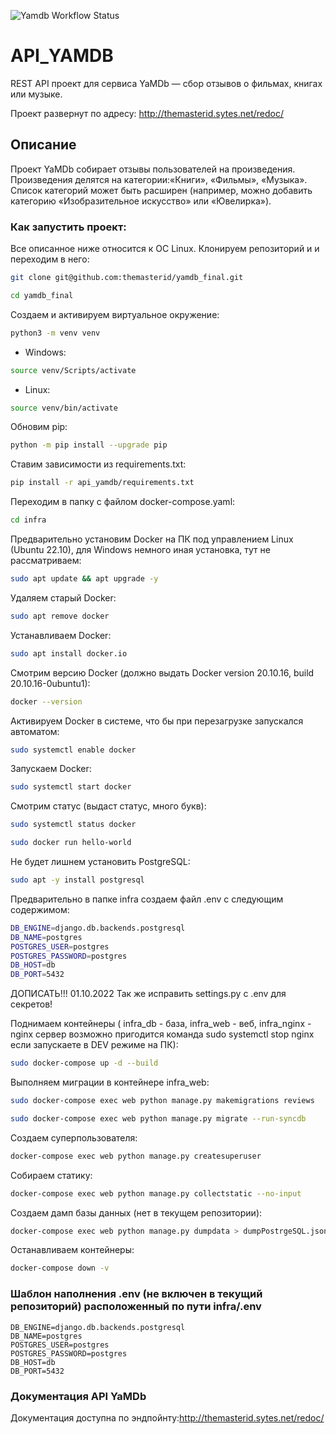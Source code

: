 
![Yamdb Workflow Status](https://github.com/themasterid/yamdb_final/actions/workflows/yamdb_workflow.yml/badge.svg?branch=master&event=push)
# API_YAMDB 
REST API проект для сервиса YaMDb — сбор отзывов о фильмах, книгах или музыке. 

Проект развернут по адресу: http://themasterid.sytes.net/redoc/
## Описание 
 
Проект YaMDb собирает отзывы пользователей на произведения. Произведения делятся на категории:«Книги», «Фильмы», «Музыка». Список категорий  может быть расширен (например, можно добавить категорию «Изобразительное искусство» или «Ювелирка»).
### Как запустить проект:
Все описанное ниже относится к ОС Linux. 
Клонируем репозиторий и и переходим в него:

```bash
git clone git@github.com:themasterid/yamdb_final.git
```
```bash
cd yamdb_final
```

Создаем и активируем виртуальное окружение:
```bash
python3 -m venv venv
```
- Windows:
```bash
source venv/Scripts/activate
```
- Linux:
```bash
source venv/bin/activate
```
Обновим pip:
```bash
python -m pip install --upgrade pip 
```
 
Ставим зависимости из requirements.txt:
```bash
pip install -r api_yamdb/requirements.txt 
```

Переходим в папку с файлом docker-compose.yaml:
```bash
cd infra
```
Предварительно установим Docker на ПК под управлением Linux (Ubuntu 22.10), для Windows немного иная установка, тут не рассматриваем:
```bash
sudo apt update && apt upgrade -y
```
Удаляем старый Docker:
```bash
sudo apt remove docker
```
Устанавливаем Docker:
```bash
sudo apt install docker.io
```
Смотрим версию Docker (должно выдать Docker version 20.10.16, build 20.10.16-0ubuntu1):
```bash
docker --version
```
Активируем Docker в системе, что бы при перезагрузке запускался автоматом:
```bash
sudo systemctl enable docker
```
Запускаем Docker:
```bash
sudo systemctl start docker
```
Смотрим статус (выдаст статус, много букв):
```bash
sudo systemctl status docker
```
```bash
sudo docker run hello-world 
```
Не будет лишнем установить PostgreSQL:
```bash
sudo apt -y install postgresql
```

Предварительно в папке infra создаем файл .env с следующим содержимом:
```bash
DB_ENGINE=django.db.backends.postgresql 
DB_NAME=postgres 
POSTGRES_USER=postgres 
POSTGRES_PASSWORD=postgres 
DB_HOST=db 
DB_PORT=5432
```

ДОПИСАТЬ!!! 01.10.2022
Так же исправить settings.py с .env для секретов!

Поднимаем контейнеры (
    infra_db - база,
    infra_web - веб,
    infra_nginx - nginx сервер
    возможно пригодится команда sudo systemctl stop nginx если запускаете в DEV режиме на ПК):
```bash
sudo docker-compose up -d --build 
```

Выполняем миграции в контейнере infra_web:
```bash
sudo docker-compose exec web python manage.py makemigrations reviews 
```
```bash
sudo docker-compose exec web python manage.py migrate --run-syncdb
```
Создаем суперпользователя:
```bash
docker-compose exec web python manage.py createsuperuser 
```

Собираем статику:
```bash
docker-compose exec web python manage.py collectstatic --no-input 
```

Создаем дамп базы данных (нет в текущем репозитории):
```bash
docker-compose exec web python manage.py dumpdata > dumpPostrgeSQL.json 
```

Останавливаем контейнеры:
```bash
docker-compose down -v 
```
### Шаблон наполнения .env (не включен в текущий репозиторий) расположенный по пути infra/.env
```
DB_ENGINE=django.db.backends.postgresql 
DB_NAME=postgres 
POSTGRES_USER=postgres 
POSTGRES_PASSWORD=postgres 
DB_HOST=db 
DB_PORT=5432 
```
### Документация API YaMDb 
Документация доступна по эндпойнту:http://themasterid.sytes.net/redoc/ 
